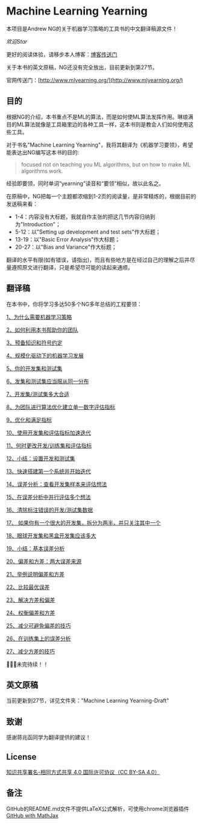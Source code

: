 # Machine Learning Yearning

本项目是Andrew NG的关于机器学习策略的工具书的中文翻译稿源文件！

*欢迎Star*

更好的阅读体验，请移步本人博客：[博客传送门](https://alberthg.github.io/tags/#maching%20learning%20yearning)

关于本书的英文原稿，NG还没有完全放出，目前更新到第27节。

官网传送门：[http://www.mlyearning.org/](http://www.mlyearning.org/)

目的
-------

根据NG的介绍，本书重点不是ML的算法，而是如何使ML算法发挥作用。琳琅满目的ML算法就像是工具箱里边的各种工具一样，这本书则是教会人们如何使用这些工具。

对于书名"Machine Learning Yearning"，我将其翻译为《机器学习要领》，希望能表达出NG编写这本书的目的:

> focused not on teaching you ML algorithms, but on how to make ML algorithms work.

经验即要领，同时单词“yearning”读音和“要领”相似，故以此名之。

在原稿中，NG把每一个主题都浓缩到1-2页的阅读量，是非常精炼的，根据目前的发送稿来看：

- 1-4：内容没有大标题，我就自作主张的把这几节内容归纳到为"Introduction"；
- 5-12：以"Setting up development and test sets"作大标题；
- 13-19：以"Basic Error Analysis"作大标题；
- 20-27：以"Bias and Variance"作大标题；

翻译的水平有限(如有错误，请指出)，而且有些地方是在经过自己的理解之后并尽量遵照原文进行翻译，只是希望尽可能的读起来通顺。



翻译稿
-------

在本书中，你将学习多达50多个NG多年总结的工程要领：

[1、为什么需要机器学习策略](https://github.com/AlbertHG/Machine-Learning-Yearning-Chinese-ver/blob/master/mlyearning-Chinese%20ver/chapter1.md)

[2、如何利用本书帮助你的团队](https://github.com/AlbertHG/Machine-Learning-Yearning-Chinese-ver/blob/master/mlyearning-Chinese%20ver/chapter2.md)

[3、预备知识和符号约定](https://github.com/AlbertHG/Machine-Learning-Yearning-Chinese-ver/blob/master/mlyearning-Chinese%20ver/chapter3.md)

[4、规模化驱动下的机器学习发展](https://github.com/AlbertHG/Machine-Learning-Yearning-Chinese-ver/blob/master/mlyearning-Chinese%20ver/chapter4.md)

[5、你的开发集和测试集](https://github.com/AlbertHG/Machine-Learning-Yearning-Chinese-ver/blob/master/mlyearning-Chinese%20ver/chapter5.md)

[6、发集和测试集应当服从同一分布](https://github.com/AlbertHG/Machine-Learning-Yearning-Chinese-ver/blob/master/mlyearning-Chinese%20ver/chapter6.md)

[7、开发集/测试集多大合适](https://github.com/AlbertHG/Machine-Learning-Yearning-Chinese-ver/blob/master/mlyearning-Chinese%20ver/chapter7.md)

[8、为团队进行算法优化建立单一数字评估指标](https://github.com/AlbertHG/Machine-Learning-Yearning-Chinese-ver/blob/master/mlyearning-Chinese%20ver/chapter8.md)

[9、优化和满足指标](https://github.com/AlbertHG/Machine-Learning-Yearning-Chinese-ver/blob/master/mlyearning-Chinese%20ver/chapter9.md)

[10、使用开发集和评估指标加速迭代](https://github.com/AlbertHG/Machine-Learning-Yearning-Chinese-ver/blob/master/mlyearning-Chinese%20ver/chapter10.md)

[11、何时更改开发/训练集和评估指标](https://github.com/AlbertHG/Machine-Learning-Yearning-Chinese-ver/blob/master/mlyearning-Chinese%20ver/chapter11.md)

[12、小结：设置开发和测试集](https://github.com/AlbertHG/Machine-Learning-Yearning-Chinese-ver/blob/master/mlyearning-Chinese%20ver/chapter12.md)

[13、快速搭建第一个系统并开始迭代](https://github.com/AlbertHG/Machine-Learning-Yearning-Chinese-ver/blob/master/mlyearning-Chinese%20ver/chapter13.md)

[14、误差分析：查看开发集样本来评估想法](https://github.com/AlbertHG/Machine-Learning-Yearning-Chinese-ver/blob/master/mlyearning-Chinese%20ver/chapter14.md)

[15、在误差分析中并行评估多个想法](https://github.com/AlbertHG/Machine-Learning-Yearning-Chinese-ver/blob/master/mlyearning-Chinese%20ver/chapter15.md)

[16、清除标注错误的开发/测试集数据](https://github.com/AlbertHG/Machine-Learning-Yearning-Chinese-ver/blob/master/mlyearning-Chinese%20ver/chapter16.md)

[17、 如果你有一个很大的开发集，拆分为两半，并只关注其中一个](https://github.com/AlbertHG/Machine-Learning-Yearning-Chinese-ver/blob/master/mlyearning-Chinese%20ver/chapter17.md)

[18、眼球开发集和黑盒开发集应该多大](https://github.com/AlbertHG/Machine-Learning-Yearning-Chinese-ver/blob/master/mlyearning-Chinese%20ver/chapter18.md)

[19、小结：基本误差分析](https://github.com/AlbertHG/Machine-Learning-Yearning-Chinese-ver/blob/master/mlyearning-Chinese%20ver/chapter19.md)

[20、偏差和方差：两大误差来源](https://github.com/AlbertHG/Machine-Learning-Yearning-Chinese-ver/blob/master/mlyearning-Chinese%20ver/chapter20.md)

[21、举例说明偏差和方差](https://github.com/AlbertHG/Machine-Learning-Yearning-Chinese-ver/blob/master/mlyearning-Chinese%20ver/chapter21.md)

[22、比较最优误差](https://github.com/AlbertHG/Machine-Learning-Yearning-Chinese-ver/blob/master/mlyearning-Chinese%20ver/chapter22.md)

[23、解决方差和偏差](https://github.com/AlbertHG/Machine-Learning-Yearning-Chinese-ver/blob/master/mlyearning-Chinese%20ver/chapter23.md)

[24、权衡偏差和方差](https://github.com/AlbertHG/Machine-Learning-Yearning-Chinese-ver/blob/master/mlyearning-Chinese%20ver/chapter24.md)

[25、减少可避免偏差的技巧](https://github.com/AlbertHG/Machine-Learning-Yearning-Chinese-ver/blob/master/mlyearning-Chinese%20ver/chapter25.md)

[26、在训练集上的误差分析](https://github.com/AlbertHG/Machine-Learning-Yearning-Chinese-ver/blob/master/mlyearning-Chinese%20ver/chapter26.md)

[27、减少方差的技巧](https://github.com/AlbertHG/Machine-Learning-Yearning-Chinese-ver/blob/master/mlyearning-Chinese%20ver/chapter27.md)

🚧🚧🚧未完待续！！

英文原稿
-------

当前更新到27节，详见文件夹："Machine Learning Yearning-Draft"

致谢
---------

感谢蒋兆函同学为翻译提供的建议！

License
-------

[知识共享署名-相同方式共享 4.0 国际许可协议（CC BY-SA 4.0）](https://creativecommons.org/licenses/by-sa/4.0/)

备注
-------

GitHub的README.md文件不提供LaTeX公式解析，可使用chrome浏览器插件[GitHub with MathJax](https://chrome.google.com/webstore/detail/github-with-mathjax/ioemnmodlmafdkllaclgeombjnmnbima)
